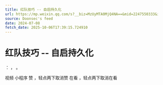 ```yaml
---
title: 红队技巧 -- 自启持久化
url: https://mp.weixin.qq.com/s?__biz=MzUyMTA0MjQ4NA==&mid=2247550333&idx=2&sn=0a444160a5d814872fbeec51edfbfb2e
source: Doonsec's feed
date: 2024-07-08
fetch_date: 2025-10-06T17:39:15.724910
---
```


# 红队技巧 -- 自启持久化

：
，
。

视频
小程序
赞
，轻点两下取消赞
在看
，轻点两下取消在看